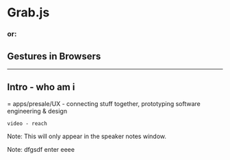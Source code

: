
# Grab.js

### or:

## Gestures in Browsers	

---


## Intro - who am i
=
	apps/presale/UX - connecting stuff together, prototyping
	software engineering & design

	video - reach

Note: This will only appear in the speaker notes window.

Note:
dfgsdf enter eeee